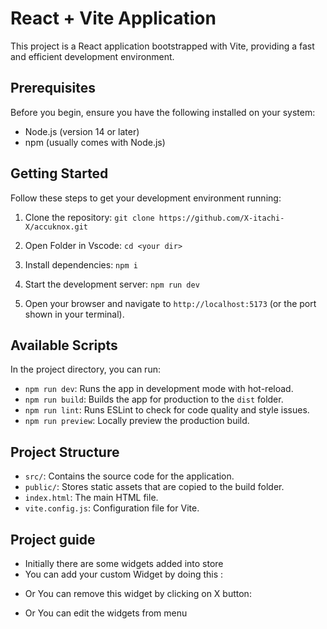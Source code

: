 # React + Vite Application

This project is a React application bootstrapped with Vite, providing a fast and efficient development environment.

## Prerequisites

Before you begin, ensure you have the following installed on your system:
- Node.js (version 14 or later)
- npm (usually comes with Node.js)

## Getting Started

Follow these steps to get your development environment running:

1. Clone the repository:  `git clone https://github.com/X-itachi-X/accuknox.git`

2. Open Folder in Vscode: `cd <your dir>`

3. Install dependencies: `npm i`

4. Start the development server: `npm run dev`

5. Open your browser and navigate to `http://localhost:5173` (or the port shown in your terminal).

## Available Scripts

In the project directory, you can run:

- `npm run dev`: Runs the app in development mode with hot-reload.
- `npm run build`: Builds the app for production to the `dist` folder.
- `npm run lint`: Runs ESLint to check for code quality and style issues.
- `npm run preview`: Locally preview the production build.

## Project Structure

- `src/`: Contains the source code for the application.
- `public/`: Stores static assets that are copied to the build folder.
- `index.html`: The main HTML file.
- `vite.config.js`: Configuration file for Vite.

## Project guide

- Initially there are some widgets added into store
- You can add your custom Widget by doing this :
  
[](https://github.com/user-attachments/assets/78d3f0af-944c-49d7-ad3f-f4c8290eb4d7)

- Or You can remove this widget by clicking on X button:
  
[](https://github.com/user-attachments/assets/2ecadc0a-4051-4deb-93a3-47d8489b763a)

- Or You can edit the widgets from menu
  
[](https://github.com/user-attachments/assets/460d5c01-e396-4f16-8862-662a74d776a3)



  


